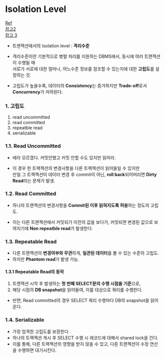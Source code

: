
# Isolation Level  
[Ref](https://suhwan.dev/2019/06/09/transaction-isolation-level-and-lock/)  
[참고2](https://jupiny.com/2018/11/30/mysql-transaction-isolation-levels/#readcommitted)  
[참고 3](https://effectivesquid.tistory.com/entry/%EB%8D%B0%EC%9D%B4%ED%84%B0%EB%B2%A0%EC%9D%B4%EC%8A%A4-Isolation-Level)  

* 트랜젝션에서의 Isolation level : **격리수준**  
* 격리수준이란 기본적으로 병렬 처리를 지원하는 DBMS에서, 동시에 여러 트랜젝션이 수행될 때  
서로가 서로에 대한 얼마나, 어느수준 정보를 참조할 수 있는지에 대한 **고립도**를 설정하는 것.  

* 고립도가 높을수록, 데이터의 **Consistency**는 증가하지만 **Trade-off**로서 **Concurrency**가 저하된다.  

### 1. 고립도  
1. read uncommitted  
2. read committed  
3. repeatble read  
4. serializable  

### 1.1. Read Uncommitted  
* 에라 모르겠다. 커밋안했고 커밋 안할 수도 있지만 읽어라.  

* 이 경우 한 트랙젝션의 변경사항을 다른 트랙젝션이 읽어들일 수 있지만  
만일 그 트랙젝션이 데이터 변경 후 commit이 아닌, **roll back**되어버리면 **Dirty Read**라는 문제가 발생.  

### 1.2. Read Committed  
* 하나의 트랜젝션의 변경사항을 **Commit된 이후 읽혀지도록 허용**하는 정도의 고립도.  

* 이는 다른 트랜젝션에서 커밋되기 이전의 값을 보다가, 커밋되면 변경된 값으로 보여지기에 **Non repeatble read**가 발생한다.  

### 1.3. Repeatable Read  
* 다른 트랜젝션의 **변경여부와 무관**하게, **일관된 데이터**를 볼 수 있는 수준의 고립도.  
* 하지만 **Phantom read**가 발생 가능.  

#### 1.3.1 Repeatable Read의 동작  
1. 트랜잭션 시작 후 발생하는 **첫 번째 SELECT문의 수행 시점을 기준**으로,  
2. 해당 시점의 **DB snapshot**을 읽어들여, 이를 대상으로 쿼리를 수행한다.  

* 반면, Read committed의 경우 SELECT 쿼리 수행마다 DB의 snapshot을 읽어온다.  





### 1.4. Serializable  
* 가장 엄격한 고립도를 보장한다.  
* 하나의 트랙젝션 게시 후 SELECT 수행 시 레코드에 대해서 shared lock을 건다.  
* 이를 통해, 다른 트랙젝션의 영향을 받지 않을 수 있고, 다른 트랜젝션이 수정 연산을 수행하면 대기시킨다.  





















